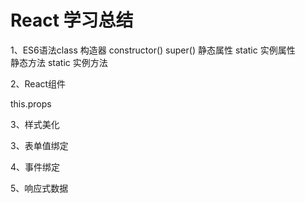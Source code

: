 # React 学习总结

1、ES6语法class
    构造器  constructor()
    super()
    静态属性  static
    实例属性  
    静态方法  static
    实例方法  

2、React组件

   this.props

3、样式美化

3、表单值绑定

4、事件绑定

5、响应式数据

